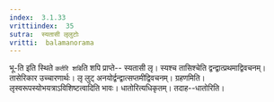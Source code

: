 ```yaml
---
index:  3.1.33
vrittiindex:  35
sutra:  स्यतासी लृलुटोः
vritti:  balamanorama 
---
```


भू-ति इति स्थिते `कर्तरि शबि`ति शपि प्राप्ते-- स्यतासी लृ। स्यश्च तासिश्चेति द्वन्द्वात्प्रथमाद्विवचनम्। तासेरिकार उच्चारणार्थः। लृ लुट् अनयोर्द्वन्द्वात्सप्तमीद्विवचनम्। ग्रहणमिति। लृस्वरूपस्योभयत्राऽविशिष्टत्वादिति भावः। धातोरित्यधिकृतम्। तदाह--धातोरिति। 

